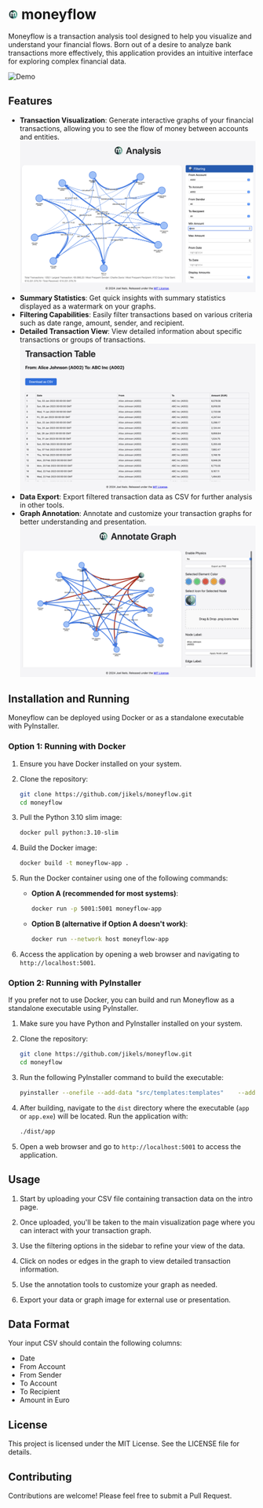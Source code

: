 
# <img src="src/static/data/app_ui/moneyflow_icon.png" width="20"> moneyflow

Moneyflow is a transaction analysis tool designed to help you visualize and understand your financial flows. Born out of a desire to analyze bank transactions more effectively, this application provides an intuitive interface for exploring complex financial data.

![Demo](src/static/images/demo_moneyflow.gif)

## Features

- **Transaction Visualization**: Generate interactive graphs of your financial transactions, allowing you to see the flow of money between accounts and entities.
  ![Filtering](src/static/images/filter_transactions.png)
- **Summary Statistics**: Get quick insights with summary statistics displayed as a watermark on your graphs.
- **Filtering Capabilities**: Easily filter transactions based on various criteria such as date range, amount, sender, and recipient.
- **Detailed Transaction View**: View detailed information about specific transactions or groups of transactions.
  ![Annotation](src/static/images/transaction_view.png)
- **Data Export**: Export filtered transaction data as CSV for further analysis in other tools.
- **Graph Annotation**: Annotate and customize your transaction graphs for better understanding and presentation.
  ![Annotation](src/static/images/annotate_graph.png)

## Installation and Running

Moneyflow can be deployed using Docker or as a standalone executable with PyInstaller.

### Option 1: Running with Docker

1. Ensure you have Docker installed on your system.

2. Clone the repository:
   ```bash
   git clone https://github.com/jikels/moneyflow.git
   cd moneyflow
   ```

3. Pull the Python 3.10 slim image:
   ```bash
   docker pull python:3.10-slim
   ```

4. Build the Docker image:
   ```bash
   docker build -t moneyflow-app .
   ```

5. Run the Docker container using one of the following commands:

   - **Option A (recommended for most systems)**:
     ```bash
     docker run -p 5001:5001 moneyflow-app
     ```

   - **Option B (alternative if Option A doesn't work)**:
     ```bash
     docker run --network host moneyflow-app
     ```

6. Access the application by opening a web browser and navigating to `http://localhost:5001`.

### Option 2: Running with PyInstaller

If you prefer not to use Docker, you can build and run Moneyflow as a standalone executable using PyInstaller.

1. Make sure you have Python and PyInstaller installed on your system.

2. Clone the repository:
   ```bash
   git clone https://github.com/jikels/moneyflow.git
   cd moneyflow
   ```

3. Run the following PyInstaller command to build the executable:
   ```bash
   pyinstaller --onefile --add-data "src/templates:templates"    --add-data "src/static:static" src/app.py    --hidden-import _sqlite3    --hidden-import mmap    --hidden-import pyexpat
   ```

4. After building, navigate to the `dist` directory where the executable (`app` or `app.exe`) will be located. Run the application with:
   ```bash
   ./dist/app
   ```

5. Open a web browser and go to `http://localhost:5001` to access the application.

## Usage

1. Start by uploading your CSV file containing transaction data on the intro page.

2. Once uploaded, you'll be taken to the main visualization page where you can interact with your transaction graph.

3. Use the filtering options in the sidebar to refine your view of the data.

4. Click on nodes or edges in the graph to view detailed transaction information.

5. Use the annotation tools to customize your graph as needed.

6. Export your data or graph image for external use or presentation.

## Data Format

Your input CSV should contain the following columns:
- Date
- From Account
- From Sender
- To Account
- To Recipient
- Amount in Euro

## License

This project is licensed under the MIT License. See the LICENSE file for details.

## Contributing

Contributions are welcome! Please feel free to submit a Pull Request.
